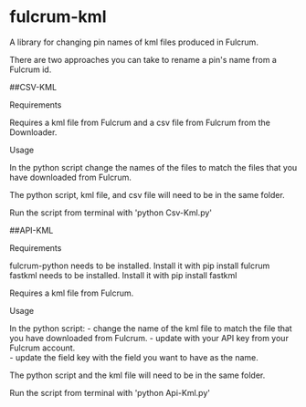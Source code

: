 # fulcrum-kml

A library for changing pin names of kml files produced in Fulcrum. 

There are two approaches you can take to rename a pin's name from a Fulcrum id.  

##CSV-KML

Requirements

Requires a kml file from Fulcrum and a csv file from Fulcrum from the Downloader. 

Usage

In the python script change the names of the files to match the files that you have downloaded from Fulcrum.  

The python script, kml file, and csv file will need to be in the same folder.  

Run the script from terminal with 'python Csv-Kml.py'


##API-KML

Requirements

fulcrum-python needs to be installed.  Install it with pip install fulcrum
fastkml needs to be installed. Install it with pip install fastkml  

Requires a kml file from Fulcrum.  

Usage

In the python script:
    - change the name of the kml file to match the file that you have downloaded from Fulcrum.
    - update with your API key from your Fulcrum account.  
    - update the field key with the field you want to have as the name.  

The python script and the kml file will need to be in the same folder.

Run the script from terminal with 'python Api-Kml.py'

 


